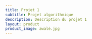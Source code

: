 ```yaml
---
title: Projet 1
subtitle: Projet algorithmique
description: Description du projet 1
layout: product
product_image: awalé.jpg
---
```

